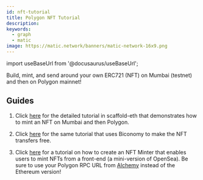 ```yaml
---
id: nft-tutorial
title: Polygon NFT Tutorial
description: 
keywords:
  - graph
  - matic
image: https://matic.network/banners/matic-network-16x9.png 
---
```


import useBaseUrl from '@docusaurus/useBaseUrl';

Build, mint, and send around your own ERC721 (NFT) on Mumbai (testnet) and then on Polygon mainnet!

## Guides

1. Click [here](https://github.com/austintgriffith/scaffold-eth/tree/matic-nft-tutorial) for the detailed tutorial in scaffold-eth that demonstrates how to mint an NFT on Mumbai and then Polygon.

2. Click [here](https://github.com/austintgriffith/scaffold-eth/tree/gasless-polygon-opensea-nft) for the same tutorial that uses Biconomy to make the NFT transfers free.
 
3. Click [here](https://docs.alchemy.com/alchemy/tutorials/nft-minter) for a tutorial on how to create an NFT Minter that enables users to mint NFTs from a front-end (a mini-version of OpenSea). Be sure to use your Polygon RPC URL from [Alchemy](https://alchemy.com/?a=polygon-docs) instead of the Ethereum version!
